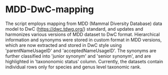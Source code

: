 # MDD-DwC-mapping

The script employs mapping from MDD (Mammal Diversity Database) data model to DwC (https://dwc.tdwg.org/) standard, and updates and harmonizes various versions of MDD dataset to DwC format. Hierarchical information and synonyms were stored in custom format in MDD versions, which are now extracted and stored in DwC style using 'parentNameUsageID' and 'acceptedNameUsageID'. The synonyms are further classified into 'junior synonym' and 'senior synonym', and are highlighted in 'taxononomic status' column. Currently, the datasets contain individual rows only for species and genus level taxonomic rank.
